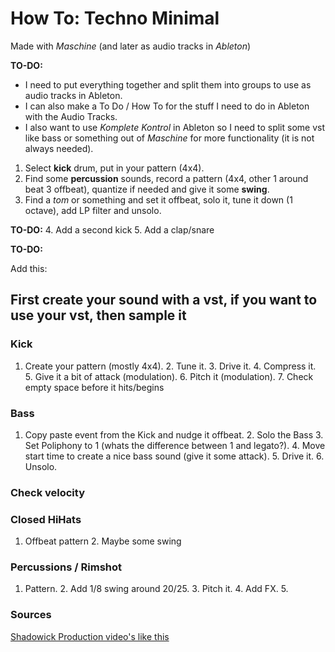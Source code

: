 # How To: Techno Minimal

Made with _Maschine_ (and later as audio tracks in _Ableton_)

**TO-DO:**

* I need to put everything together and split them into groups to use as audio tracks in Ableton.
* I can also make a To Do / How To for the stuff I need to do in Ableton with the Audio Tracks.
* I also want to use _Komplete Kontrol_ in Ableton so I need to split some vst like bass or something out of _Maschine_ for more functionality (it is not always needed).

1. Select **kick** drum, put in your pattern (4x4).
2. Find some **percussion** sounds, record a pattern (4x4, other 1 around beat 3 offbeat),
   quantize if needed and give it some **swing**.
3. Find a _tom_ or something and set it offbeat, solo it, tune it down (1 octave), add LP filter and unsolo.

**TO-DO:**
4. Add a second kick
5. Add a clap/snare

**TO-DO:**

Add this:

## First create your sound with a vst, if you want to use your vst, then sample it

### Kick

1. Create your pattern (mostly 4x4).
    2. Tune it.
        3. Drive it.
            4. Compress it.
                5. Give it a bit of attack (modulation).
                    6. Pitch it (modulation).
                        7. Check empty space before it hits/begins

### Bass

1. Copy paste event from the Kick and nudge it offbeat.
    2. Solo the Bass
        3. Set Poliphony to 1 (whats the difference between 1 and legato?).
            4. Move start time to create a nice bass sound (give it some attack).
                5. Drive it.
                    6. Unsolo.

### Check velocity

### Closed HiHats

1. Offbeat pattern
    2. Maybe some swing

### Percussions / Rimshot

1. Pattern.
    2. Add 1/8 swing around 20/25.
        3. Pitch it.
            4. Add FX.
            5.

### Sources

[Shadowick Production video's like this](https://www.youtube.com/playlist?list=PLa9ASr8n5idAheyPW4VYA3di7W3YMUVbs)